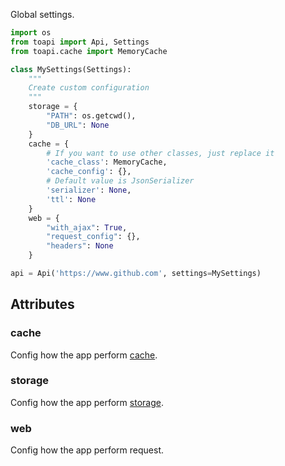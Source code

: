 Global settings.

```python
import os
from toapi import Api, Settings
from toapi.cache import MemoryCache

class MySettings(Settings):
    """
    Create custom configuration
    """
    storage = {
        "PATH": os.getcwd(),
        "DB_URL": None
    }
    cache = {
        # If you want to use other classes, just replace it
        'cache_class': MemoryCache,
        'cache_config': {},
        # Default value is JsonSerializer
        'serializer': None,
        'ttl': None
    }
    web = {
        "with_ajax": True,
        "request_config": {},
        "headers": None
    }

api = Api('https://www.github.com', settings=MySettings)
```

## Attributes

### cache

Config how the app perform [cache](cache). 

### storage

Config how the app perform [storage](storage). 

### web

Config how the app perform request. 



